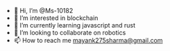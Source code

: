 - 👋 Hi, I’m @Ms-10182
- 👀 I’m interested in blockchain
- 🌱 I’m currently learning javascript and rust
- 💞️ I’m looking to collaborate on robotics
- 📫 How to reach me mayank275sharma@gmail.com

<!---
Ms-10182/Ms-10182 is a ✨ special ✨ repository because its `README.md` (this file) appears on your GitHub profile.
You can click the Preview link to take a look at your changes.
--->
